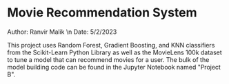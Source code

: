 # Movie Recommendation System
Author: Ranvir Malik \n
Date: 5/2/2023

This project uses Random Forest, Gradient Boosting, and KNN classifiers from the Scikit-Learn Python
Library as well as the MovieLens 100k dataset to tune a model that can recommend movies for a user. The
bulk of the model building code can be found in the Jupyter Notebook named "Project B".
